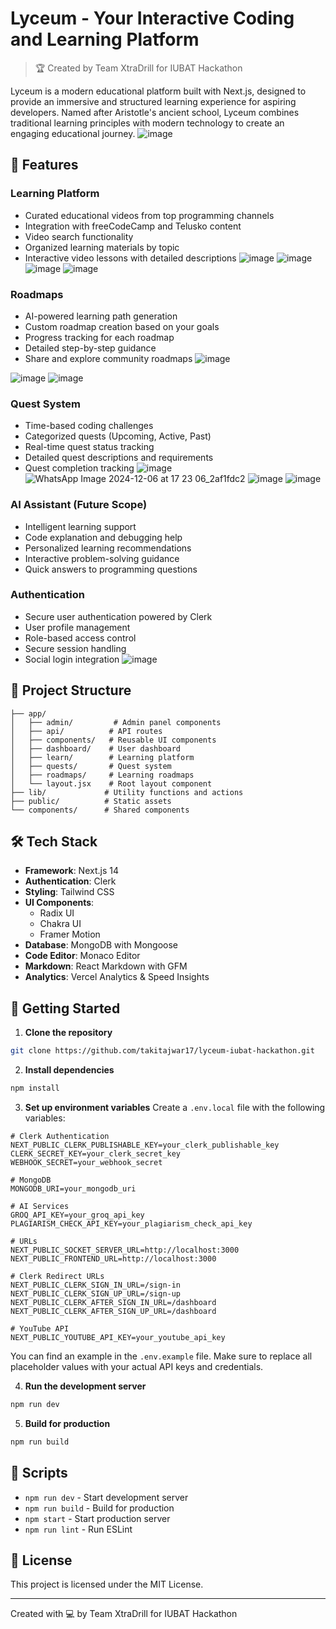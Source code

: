# Lyceum - Your Interactive Coding and Learning Platform

> 🏆 Created by Team XtraDrill for IUBAT Hackathon

Lyceum is a modern educational platform built with Next.js, designed to provide an immersive and structured learning experience for aspiring developers. Named after Aristotle's ancient school, Lyceum combines traditional learning principles with modern technology to create an engaging educational journey.
![image](https://github.com/user-attachments/assets/4fcc5461-b395-492a-a826-9f8a96130d4e)

## 🚀 Features

### Learning Platform
- Curated educational videos from top programming channels
- Integration with freeCodeCamp and Telusko content
- Video search functionality
- Organized learning materials by topic
- Interactive video lessons with detailed descriptions
![image](https://github.com/user-attachments/assets/f6b93293-bc01-42be-b539-41d884887614)
![image](https://github.com/user-attachments/assets/9b63ccf2-50a2-4b81-b538-8ff8473fa7f7)
![image](https://github.com/user-attachments/assets/bbaf050c-3c4e-4e27-b39d-0e974f2d0f0d)
![image](https://github.com/user-attachments/assets/43829586-e45e-4c3b-a980-2fef6c2fa590)



### Roadmaps
- AI-powered learning path generation
- Custom roadmap creation based on your goals
- Progress tracking for each roadmap
- Detailed step-by-step guidance
- Share and explore community roadmaps
![image](https://github.com/user-attachments/assets/70152519-4bb0-475a-bf7b-1aedf5980330)

![image](https://github.com/user-attachments/assets/d8ba1523-7694-4aae-8bcb-f4339e8477b3)
![image](https://github.com/user-attachments/assets/03a09c4c-35ad-4e83-a48a-b4853e264303)


### Quest System
- Time-based coding challenges
- Categorized quests (Upcoming, Active, Past)
- Real-time quest status tracking
- Detailed quest descriptions and requirements
- Quest completion tracking
![image](https://github.com/user-attachments/assets/6506f188-fba9-4793-b367-e8713fdbef99)
![WhatsApp Image 2024-12-06 at 17 23 06_2af1fdc2](https://github.com/user-attachments/assets/2e91ff0f-1fa6-476e-9b9c-a8da88f8fae2)
![image](https://github.com/user-attachments/assets/7207e281-bd75-4585-8663-a98f4e9f9a70)
![image](https://github.com/user-attachments/assets/4b01d1c2-9745-4384-b4d8-c343e3d985fa)



### AI Assistant (Future Scope)
- Intelligent learning support
- Code explanation and debugging help
- Personalized learning recommendations
- Interactive problem-solving guidance
- Quick answers to programming questions

### Authentication
- Secure user authentication powered by Clerk
- User profile management
- Role-based access control
- Secure session handling
- Social login integration
![image](https://github.com/user-attachments/assets/f820978b-8b7b-473a-b317-a7869b868d5f)

## 📁 Project Structure

```
├── app/
│   ├── admin/         # Admin panel components
│   ├── api/          # API routes
│   ├── components/   # Reusable UI components
│   ├── dashboard/    # User dashboard
│   ├── learn/        # Learning platform
│   ├── quests/       # Quest system
│   ├── roadmaps/     # Learning roadmaps
│   └── layout.jsx    # Root layout component
├── lib/             # Utility functions and actions
├── public/          # Static assets
└── components/      # Shared components
```

## 🛠️ Tech Stack

- **Framework**: Next.js 14
- **Authentication**: Clerk
- **Styling**: Tailwind CSS
- **UI Components**: 
  - Radix UI
  - Chakra UI
  - Framer Motion
- **Database**: MongoDB with Mongoose
- **Code Editor**: Monaco Editor
- **Markdown**: React Markdown with GFM
- **Analytics**: Vercel Analytics & Speed Insights

## 🚦 Getting Started

1. **Clone the repository**
```bash
git clone https://github.com/takitajwar17/lyceum-iubat-hackathon.git
```

2. **Install dependencies**
```bash
npm install
```

3. **Set up environment variables**
Create a `.env.local` file with the following variables:

```env
# Clerk Authentication
NEXT_PUBLIC_CLERK_PUBLISHABLE_KEY=your_clerk_publishable_key
CLERK_SECRET_KEY=your_clerk_secret_key
WEBHOOK_SECRET=your_webhook_secret

# MongoDB
MONGODB_URI=your_mongodb_uri

# AI Services
GROQ_API_KEY=your_groq_api_key
PLAGIARISM_CHECK_API_KEY=your_plagiarism_check_api_key

# URLs
NEXT_PUBLIC_SOCKET_SERVER_URL=http://localhost:3000
NEXT_PUBLIC_FRONTEND_URL=http://localhost:3000

# Clerk Redirect URLs
NEXT_PUBLIC_CLERK_SIGN_IN_URL=/sign-in
NEXT_PUBLIC_CLERK_SIGN_UP_URL=/sign-up
NEXT_PUBLIC_CLERK_AFTER_SIGN_IN_URL=/dashboard
NEXT_PUBLIC_CLERK_AFTER_SIGN_UP_URL=/dashboard

# YouTube API
NEXT_PUBLIC_YOUTUBE_API_KEY=your_youtube_api_key
```

You can find an example in the `.env.example` file. Make sure to replace all placeholder values with your actual API keys and credentials.

4. **Run the development server**
```bash
npm run dev
```

5. **Build for production**
```bash
npm run build
```

## 📝 Scripts

- `npm run dev` - Start development server
- `npm run build` - Build for production
- `npm start` - Start production server
- `npm run lint` - Run ESLint

## 📜 License

This project is licensed under the MIT License.

---
Created with 💻 by Team XtraDrill for IUBAT Hackathon
